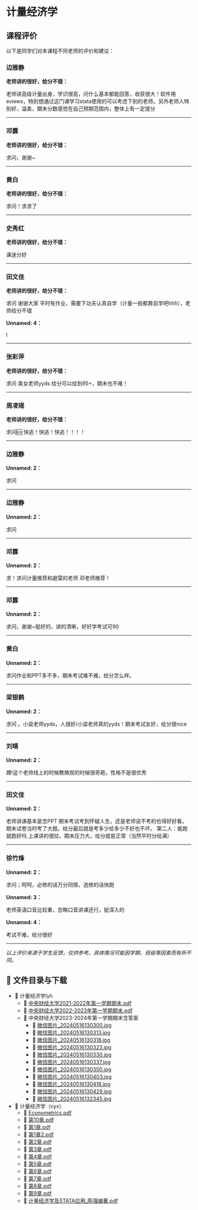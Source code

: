 # 计量经济学

## 课程评价

以下是同学们对本课程不同老师的评价和建议：

### 边雅静

**老师讲的很好，给分不错：**

老师讲高级计量出身，学识很高，问什么基本都能回答，收获很大！软件用eviews，特别想通过这门课学习stata使用的可以考虑下别的老师。另外老师人特别好，温柔，期末分数感觉在自己预期范围内，整体上有一定提分

---

### 邓露

**老师讲的很好，给分不错：**

求问，谢谢~

---

### 黄白

**老师讲的很好，给分不错：**

求问！求求了

---

### 史秀红

**老师讲的很好，给分不错：**

课迷分好

---

### 田文佳

**老师讲的很好，给分不错：**

求问 谢谢大家 平时有作业，需要下功夫认真自学（计量一般都靠自学吧hhh），老师给分不错

**Unnamed: 4：**

l

---

### 张彩萍

**老师讲的很好，给分不错：**

求问 美女老师yyds 给分可以给到95+，期末也不难！

---

### 周凌瑶

**老师讲的很好，给分不错：**

求问🆘   快逃！快逃！快逃！！！！

---

### 边雅静

**Unnamed: 2：**

求问

---

### 边雅静

**Unnamed: 2：**

求问

---

### 邓露

**Unnamed: 2：**

求！求问计量推荐和避雷的老师  邓老师推荐！

---

### 邓露

**Unnamed: 2：**

求问，谢谢~挺好的，讲的清晰，好好学考试可90

---

### 黄白

**Unnamed: 2：**

求问作业和PPT多不多，期末考试难不难，给分怎么样。

---

### 梁银鹤

**Unnamed: 2：**

求问 。小梁老师yyds，人很好/小梁老师真的yyds！期末考试友好，给分很nice

---

### 刘靖

**Unnamed: 2：**

蹲!这个老师线上的时候教微观的时候很奇葩，性格不是很优秀

---

### 田文佳

**Unnamed: 2：**

老师讲课基本是念PPT   期末考试考到怀疑人生，还是老师说不考的也得好好看，期末试卷当时考了大题。给分最后就是考多少给多少不好也不坏。 第二人：能跑就跑好吗 上课讲的很拉，期末压力大，给分就是正常（当然平时分给满）

---

### 徐竹烽

**Unnamed: 2：**

求问；呵呵，必修的话万分同情，选修的话快跑

**Unnamed: 3：**

老师英语口音比较重，忽略口音讲课还行，挺深入的

**Unnamed: 4：**

考试不难，给分很好

---

*以上评价来源于学生反馈，仅供参考。具体情况可能因学期、班级等因素而有所不同。*
## 📄 文件目录与下载

- 📁 计量经济学lyh
  - 📄 [中央财经大学2021-2022年第一学期期末.pdf](%E8%AE%A1%E9%87%8F%E7%BB%8F%E6%B5%8E%E5%AD%A6lyh/%E4%B8%AD%E5%A4%AE%E8%B4%A2%E7%BB%8F%E5%A4%A7%E5%AD%A62021-2022%E5%B9%B4%E7%AC%AC%E4%B8%80%E5%AD%A6%E6%9C%9F%E6%9C%9F%E6%9C%AB.pdf)
  - 📄 [中央财经大学2022-2023年第一学期期末.pdf](%E8%AE%A1%E9%87%8F%E7%BB%8F%E6%B5%8E%E5%AD%A6lyh/%E4%B8%AD%E5%A4%AE%E8%B4%A2%E7%BB%8F%E5%A4%A7%E5%AD%A62022-2023%E5%B9%B4%E7%AC%AC%E4%B8%80%E5%AD%A6%E6%9C%9F%E6%9C%9F%E6%9C%AB.pdf)
  - 📁 中央财经大学2023-2024年第一学期期末含答案
    - 📄 [微信图片_20240516130300.jpg](%E8%AE%A1%E9%87%8F%E7%BB%8F%E6%B5%8E%E5%AD%A6lyh/%E4%B8%AD%E5%A4%AE%E8%B4%A2%E7%BB%8F%E5%A4%A7%E5%AD%A62023-2024%E5%B9%B4%E7%AC%AC%E4%B8%80%E5%AD%A6%E6%9C%9F%E6%9C%9F%E6%9C%AB%E5%90%AB%E7%AD%94%E6%A1%88/%E5%BE%AE%E4%BF%A1%E5%9B%BE%E7%89%87_20240516130300.jpg)
    - 📄 [微信图片_20240516130313.jpg](%E8%AE%A1%E9%87%8F%E7%BB%8F%E6%B5%8E%E5%AD%A6lyh/%E4%B8%AD%E5%A4%AE%E8%B4%A2%E7%BB%8F%E5%A4%A7%E5%AD%A62023-2024%E5%B9%B4%E7%AC%AC%E4%B8%80%E5%AD%A6%E6%9C%9F%E6%9C%9F%E6%9C%AB%E5%90%AB%E7%AD%94%E6%A1%88/%E5%BE%AE%E4%BF%A1%E5%9B%BE%E7%89%87_20240516130313.jpg)
    - 📄 [微信图片_20240516130318.jpg](%E8%AE%A1%E9%87%8F%E7%BB%8F%E6%B5%8E%E5%AD%A6lyh/%E4%B8%AD%E5%A4%AE%E8%B4%A2%E7%BB%8F%E5%A4%A7%E5%AD%A62023-2024%E5%B9%B4%E7%AC%AC%E4%B8%80%E5%AD%A6%E6%9C%9F%E6%9C%9F%E6%9C%AB%E5%90%AB%E7%AD%94%E6%A1%88/%E5%BE%AE%E4%BF%A1%E5%9B%BE%E7%89%87_20240516130318.jpg)
    - 📄 [微信图片_20240516130323.jpg](%E8%AE%A1%E9%87%8F%E7%BB%8F%E6%B5%8E%E5%AD%A6lyh/%E4%B8%AD%E5%A4%AE%E8%B4%A2%E7%BB%8F%E5%A4%A7%E5%AD%A62023-2024%E5%B9%B4%E7%AC%AC%E4%B8%80%E5%AD%A6%E6%9C%9F%E6%9C%9F%E6%9C%AB%E5%90%AB%E7%AD%94%E6%A1%88/%E5%BE%AE%E4%BF%A1%E5%9B%BE%E7%89%87_20240516130323.jpg)
    - 📄 [微信图片_20240516130330.jpg](%E8%AE%A1%E9%87%8F%E7%BB%8F%E6%B5%8E%E5%AD%A6lyh/%E4%B8%AD%E5%A4%AE%E8%B4%A2%E7%BB%8F%E5%A4%A7%E5%AD%A62023-2024%E5%B9%B4%E7%AC%AC%E4%B8%80%E5%AD%A6%E6%9C%9F%E6%9C%9F%E6%9C%AB%E5%90%AB%E7%AD%94%E6%A1%88/%E5%BE%AE%E4%BF%A1%E5%9B%BE%E7%89%87_20240516130330.jpg)
    - 📄 [微信图片_20240516130337.jpg](%E8%AE%A1%E9%87%8F%E7%BB%8F%E6%B5%8E%E5%AD%A6lyh/%E4%B8%AD%E5%A4%AE%E8%B4%A2%E7%BB%8F%E5%A4%A7%E5%AD%A62023-2024%E5%B9%B4%E7%AC%AC%E4%B8%80%E5%AD%A6%E6%9C%9F%E6%9C%9F%E6%9C%AB%E5%90%AB%E7%AD%94%E6%A1%88/%E5%BE%AE%E4%BF%A1%E5%9B%BE%E7%89%87_20240516130337.jpg)
    - 📄 [微信图片_20240516130350.jpg](%E8%AE%A1%E9%87%8F%E7%BB%8F%E6%B5%8E%E5%AD%A6lyh/%E4%B8%AD%E5%A4%AE%E8%B4%A2%E7%BB%8F%E5%A4%A7%E5%AD%A62023-2024%E5%B9%B4%E7%AC%AC%E4%B8%80%E5%AD%A6%E6%9C%9F%E6%9C%9F%E6%9C%AB%E5%90%AB%E7%AD%94%E6%A1%88/%E5%BE%AE%E4%BF%A1%E5%9B%BE%E7%89%87_20240516130350.jpg)
    - 📄 [微信图片_20240516130403.jpg](%E8%AE%A1%E9%87%8F%E7%BB%8F%E6%B5%8E%E5%AD%A6lyh/%E4%B8%AD%E5%A4%AE%E8%B4%A2%E7%BB%8F%E5%A4%A7%E5%AD%A62023-2024%E5%B9%B4%E7%AC%AC%E4%B8%80%E5%AD%A6%E6%9C%9F%E6%9C%9F%E6%9C%AB%E5%90%AB%E7%AD%94%E6%A1%88/%E5%BE%AE%E4%BF%A1%E5%9B%BE%E7%89%87_20240516130403.jpg)
    - 📄 [微信图片_20240516130418.jpg](%E8%AE%A1%E9%87%8F%E7%BB%8F%E6%B5%8E%E5%AD%A6lyh/%E4%B8%AD%E5%A4%AE%E8%B4%A2%E7%BB%8F%E5%A4%A7%E5%AD%A62023-2024%E5%B9%B4%E7%AC%AC%E4%B8%80%E5%AD%A6%E6%9C%9F%E6%9C%9F%E6%9C%AB%E5%90%AB%E7%AD%94%E6%A1%88/%E5%BE%AE%E4%BF%A1%E5%9B%BE%E7%89%87_20240516130418.jpg)
    - 📄 [微信图片_20240516130429.jpg](%E8%AE%A1%E9%87%8F%E7%BB%8F%E6%B5%8E%E5%AD%A6lyh/%E4%B8%AD%E5%A4%AE%E8%B4%A2%E7%BB%8F%E5%A4%A7%E5%AD%A62023-2024%E5%B9%B4%E7%AC%AC%E4%B8%80%E5%AD%A6%E6%9C%9F%E6%9C%9F%E6%9C%AB%E5%90%AB%E7%AD%94%E6%A1%88/%E5%BE%AE%E4%BF%A1%E5%9B%BE%E7%89%87_20240516130429.jpg)
    - 📄 [微信图片_20240516132345.jpg](%E8%AE%A1%E9%87%8F%E7%BB%8F%E6%B5%8E%E5%AD%A6lyh/%E4%B8%AD%E5%A4%AE%E8%B4%A2%E7%BB%8F%E5%A4%A7%E5%AD%A62023-2024%E5%B9%B4%E7%AC%AC%E4%B8%80%E5%AD%A6%E6%9C%9F%E6%9C%9F%E6%9C%AB%E5%90%AB%E7%AD%94%E6%A1%88/%E5%BE%AE%E4%BF%A1%E5%9B%BE%E7%89%87_20240516132345.jpg)
- 📁 计量经济学（cyx）
  - 📄 [Econometrics.pdf](%E8%AE%A1%E9%87%8F%E7%BB%8F%E6%B5%8E%E5%AD%A6%EF%BC%88cyx%EF%BC%89/Econometrics.pdf)
  - 📄 [第10章.pdf](%E8%AE%A1%E9%87%8F%E7%BB%8F%E6%B5%8E%E5%AD%A6%EF%BC%88cyx%EF%BC%89/%E7%AC%AC10%E7%AB%A0.pdf)
  - 📄 [第1章.pdf](%E8%AE%A1%E9%87%8F%E7%BB%8F%E6%B5%8E%E5%AD%A6%EF%BC%88cyx%EF%BC%89/%E7%AC%AC1%E7%AB%A0.pdf)
  - 📄 [第1章2.pdf](%E8%AE%A1%E9%87%8F%E7%BB%8F%E6%B5%8E%E5%AD%A6%EF%BC%88cyx%EF%BC%89/%E7%AC%AC1%E7%AB%A02.pdf)
  - 📄 [第2章.pdf](%E8%AE%A1%E9%87%8F%E7%BB%8F%E6%B5%8E%E5%AD%A6%EF%BC%88cyx%EF%BC%89/%E7%AC%AC2%E7%AB%A0.pdf)
  - 📄 [第3章.pdf](%E8%AE%A1%E9%87%8F%E7%BB%8F%E6%B5%8E%E5%AD%A6%EF%BC%88cyx%EF%BC%89/%E7%AC%AC3%E7%AB%A0.pdf)
  - 📄 [第4章.pdf](%E8%AE%A1%E9%87%8F%E7%BB%8F%E6%B5%8E%E5%AD%A6%EF%BC%88cyx%EF%BC%89/%E7%AC%AC4%E7%AB%A0.pdf)
  - 📄 [第5章.pdf](%E8%AE%A1%E9%87%8F%E7%BB%8F%E6%B5%8E%E5%AD%A6%EF%BC%88cyx%EF%BC%89/%E7%AC%AC5%E7%AB%A0.pdf)
  - 📄 [第6章.pdf](%E8%AE%A1%E9%87%8F%E7%BB%8F%E6%B5%8E%E5%AD%A6%EF%BC%88cyx%EF%BC%89/%E7%AC%AC6%E7%AB%A0.pdf)
  - 📄 [第7章.pdf](%E8%AE%A1%E9%87%8F%E7%BB%8F%E6%B5%8E%E5%AD%A6%EF%BC%88cyx%EF%BC%89/%E7%AC%AC7%E7%AB%A0.pdf)
  - 📄 [第8章.pdf](%E8%AE%A1%E9%87%8F%E7%BB%8F%E6%B5%8E%E5%AD%A6%EF%BC%88cyx%EF%BC%89/%E7%AC%AC8%E7%AB%A0.pdf)
  - 📄 [第9章.pdf](%E8%AE%A1%E9%87%8F%E7%BB%8F%E6%B5%8E%E5%AD%A6%EF%BC%88cyx%EF%BC%89/%E7%AC%AC9%E7%AB%A0.pdf)
  - 📄 [计量经济学及STATA应用_陈强编著.pdf](%E8%AE%A1%E9%87%8F%E7%BB%8F%E6%B5%8E%E5%AD%A6%EF%BC%88cyx%EF%BC%89/%E8%AE%A1%E9%87%8F%E7%BB%8F%E6%B5%8E%E5%AD%A6%E5%8F%8ASTATA%E5%BA%94%E7%94%A8_%E9%99%88%E5%BC%BA%E7%BC%96%E8%91%97.pdf)
